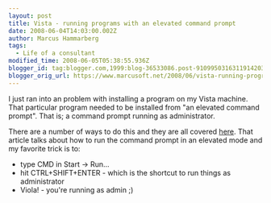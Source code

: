```yaml
---
layout: post
title: Vista - running programs with an elevated command prompt
date: 2008-06-04T14:03:00.002Z
author: Marcus Hammarberg
tags:
  - Life of a consultant
modified_time: 2008-06-05T05:38:55.936Z
blogger_id: tag:blogger.com,1999:blog-36533086.post-9109950316311914203
blogger_orig_url: https://www.marcusoft.net/2008/06/vista-running-programs-in-elevated-mode.html
---
```


I just ran into an problem with installing a program on my Vista
machine. That particular program needed to be installed from "an
elevated command prompt". That is; a command prompt running as
administrator.

There are a number of ways to do this and they are all covered <a
href="http://www.tipandtrick.net/2008/how-open-command-prompt-as-administrator-on-elevation-in-vista/"
target="_blank">here</a>. That article talks about how to run the
command prompt in an elevated mode and my favorite trick is to:

- type CMD in Start -> Run...
- hit CTRL+SHIFT+ENTER - which is the shortcut to run things as
    administrator
- Viola! - you're running as admin ;)
